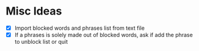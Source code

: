 # Misc Ideas
- [x] Import blocked words and phrases list from text file
- [x] If a phrases is solely made out of blocked words, ask if add the phrase to unblock list or quit
